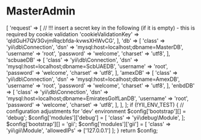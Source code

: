 # MasterAdmin

<?php

$config = [
    'components' => [
        'request' => [
            // !!! insert a secret key in the following (if it is empty) - this is required by cookie validation
            'cookieValidationKey' => 'qIdGuH7QV3GvjmRqcbfda-kvwsXHWvCG',
        ],
        'db' => [
            'class' => 'yii\db\Connection',
            'dsn' => 'mysql:host=localhost;dbname=MasterDB',
            'username' => 'root',
            'password' => 'welcome',
            'charset' => 'utf8',
        ],
         
        'scbuaeDB' => [
            'class' => 'yii\db\Connection',
            'dsn' => 'mysql:host=localhost;dbname=ScbUAEDB',
            'username' => 'root',
            'password' => 'welcome',
            'charset' => 'utf8',
        ],
        'amexDB' => [
            'class' => 'yii\db\Connection',
            'dsn' => 'mysql:host=localhost;dbname=AmexDB',
            'username' => 'root',
            'password' => 'welcome',
            'charset' => 'utf8',
        ],
        'enbdDB' => [
            'class' => 'yii\db\Connection',
            'dsn' => 'mysql:host=localhost;dbname=EmiratesGolfLanDB',
            'username' => 'root',
            'password' => 'welcome',
            'charset' => 'utf8',
        ],


    ],
];

if (!YII_ENV_TEST) {
    // configuration adjustments for 'dev' environment
    $config['bootstrap'][] = 'debug';
    $config['modules']['debug'] = [
        'class' => 'yii\debug\Module',
    ];

    $config['bootstrap'][] = 'gii';
    $config['modules']['gii'] = [
        'class' => 'yii\gii\Module',
        'allowedIPs' => ['127.0.0.1']
    ];
}
 
return $config;
 
